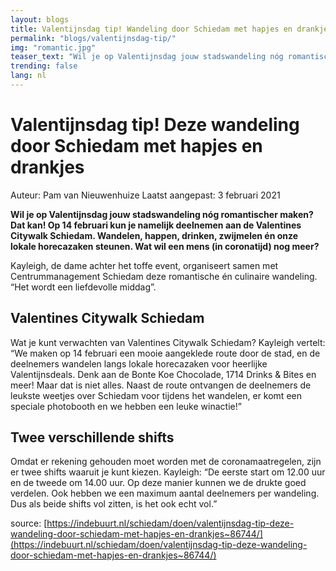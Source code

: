 ```yaml
---
layout: blogs
title: Valentijnsdag tip! Wandeling door Schiedam met hapjes en drankjes
permalink: "blogs/valentijnsdag-tip/"
img: "romantic.jpg"
teaser_text: "Wil je op Valentijnsdag jouw stadswandeling nóg romantischer maken? Dat kan! Op 14 februari kun je..."
trending: false
lang: nl
---
```


# Valentijnsdag tip! Deze wandeling door Schiedam met hapjes en drankjes

Auteur: Pam van Nieuwenhuize
Laatst aangepast: 3 februari 2021

**Wil je op Valentijnsdag jouw stadswandeling nóg romantischer maken? Dat kan! Op 14 februari kun je namelijk deelnemen aan de Valentines Citywalk Schiedam. Wandelen, happen, drinken, zwijmelen én onze lokale horecazaken steunen. Wat wil een mens (in coronatijd) nog meer?**

Kayleigh, de dame achter het toffe event, organiseert samen met Centrummanagement Schiedam deze romantische én culinaire wandeling. “Het wordt een liefdevolle middag”.

## Valentines Citywalk Schiedam

Wat je kunt verwachten van Valentines Citywalk Schiedam? Kayleigh vertelt: “We maken op 14 februari een mooie aangeklede route door de stad, en de deelnemers wandelen langs lokale horecazaken voor heerlijke Valentijnsdeals. Denk aan de Bonte Koe Chocolade, 1714 Drinks & Bites en meer! Maar dat is niet alles. Naast de route ontvangen de deelnemers de leukste weetjes over Schiedam voor tijdens het wandelen, er komt een speciale photobooth en we hebben een leuke winactie!”

## Twee verschillende shifts

Omdat er rekening gehouden moet worden met de coronamaatregelen, zijn er twee shifts waaruit je kunt kiezen. Kayleigh: “De eerste start om 12.00 uur en de tweede om 14.00 uur. Op deze manier kunnen we de drukte goed verdelen. Ook hebben we een maximum aantal deelnemers per wandeling. Dus als beide shifts vol zitten, is het ook echt vol.”

source: [https://indebuurt.nl/schiedam/doen/valentijnsdag-tip-deze-wandeling-door-schiedam-met-hapjes-en-drankjes~86744/](https://indebuurt.nl/schiedam/doen/valentijnsdag-tip-deze-wandeling-door-schiedam-met-hapjes-en-drankjes~86744/)
